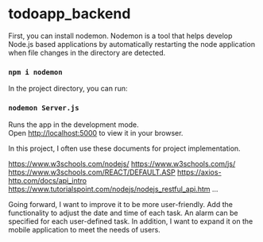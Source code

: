 # todoapp_backend

First, you can install nodemon. Nodemon is a tool that helps develop Node.js based applications by automatically restarting the node application when file changes in the directory are detected.

### `npm i nodemon`

In the project directory, you can run:

### `nodemon Server.js`

Runs the app in the development mode.\
Open [http://localhost:5000](http://localhost:5000) to view it in your browser.

In this project, I often use these documents for project implementation.

https://www.w3schools.com/nodejs/
https://www.w3schools.com/js/
https://www.w3schools.com/REACT/DEFAULT.ASP
https://axios-http.com/docs/api_intro
https://www.tutorialspoint.com/nodejs/nodejs_restful_api.htm
...

Going forward, I want to improve it to be more user-friendly. Add the functionality to adjust the date and time of each task. An alarm can be specified for each user-defined task. In addition, I want to expand it on the mobile application to meet the needs of users.
